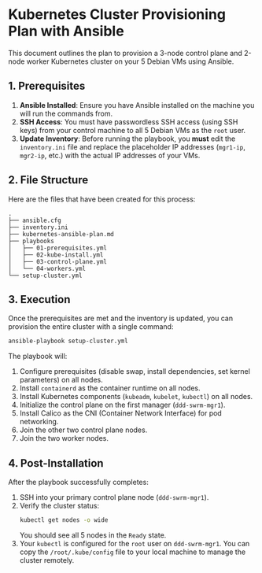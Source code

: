 # Kubernetes Cluster Provisioning Plan with Ansible

This document outlines the plan to provision a 3-node control plane and 2-node worker Kubernetes cluster on your 5 Debian VMs using Ansible.

## 1. Prerequisites

1.  **Ansible Installed**: Ensure you have Ansible installed on the machine you will run the commands from.
2.  **SSH Access**: You must have passwordless SSH access (using SSH keys) from your control machine to all 5 Debian VMs as the `root` user.
3.  **Update Inventory**: Before running the playbook, you **must** edit the `inventory.ini` file and replace the placeholder IP addresses (`mgr1-ip`, `mgr2-ip`, etc.) with the actual IP addresses of your VMs.

## 2. File Structure

Here are the files that have been created for this process:

```
.
├── ansible.cfg
├── inventory.ini
├── kubernetes-ansible-plan.md
├── playbooks
│   ├── 01-prerequisites.yml
│   ├── 02-kube-install.yml
│   ├── 03-control-plane.yml
│   └── 04-workers.yml
└── setup-cluster.yml
```

## 3. Execution

Once the prerequisites are met and the inventory is updated, you can provision the entire cluster with a single command:

```bash
ansible-playbook setup-cluster.yml
```

The playbook will:
1.  Configure prerequisites (disable swap, install dependencies, set kernel parameters) on all nodes.
2.  Install `containerd` as the container runtime on all nodes.
3.  Install Kubernetes components (`kubeadm`, `kubelet`, `kubectl`) on all nodes.
4.  Initialize the control plane on the first manager (`ddd-swrm-mgr1`).
5.  Install Calico as the CNI (Container Network Interface) for pod networking.
6.  Join the other two control plane nodes.
7.  Join the two worker nodes.

## 4. Post-Installation

After the playbook successfully completes:

1.  SSH into your primary control plane node (`ddd-swrm-mgr1`).
2.  Verify the cluster status:
    ```bash
    kubectl get nodes -o wide
    ```
    You should see all 5 nodes in the `Ready` state.
3.  Your `kubectl` is configured for the `root` user on `ddd-swrm-mgr1`. You can copy the `/root/.kube/config` file to your local machine to manage the cluster remotely.
